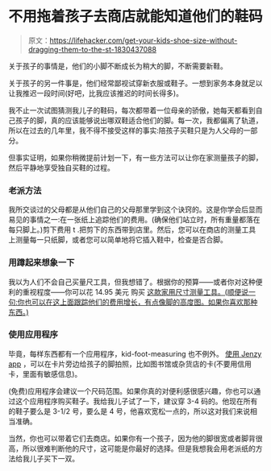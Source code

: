 # 不用拖着孩子去商店就能知道他们的鞋码

> 原文：<https://lifehacker.com/get-your-kids-shoe-size-without-dragging-them-to-the-st-1830437088>

关于孩子的事情是，他们的小脚不断成长为稍大的脚，不断需要新鞋。



关于孩子的另一件事是，他们经常鄙视试穿新衣服或鞋子。一想到家务本身就足以让我推迟一段时间(好吧，比我应该推迟的时间长得多)。

我不止一次试图猜测我儿子的鞋码，每次都带着一位母亲的骄傲，她每天都看到自己孩子的脚，真的应该能够说出哪双鞋适合他们的脚。每一次，我都偏离了轨道，所以在过去的几年里，我不得不接受这样的事实:陪孩子买鞋只是为人父母的一部分。

但事实证明，如果你稍微提前计划一下，有一些方法可以让你在家测量孩子的脚，然后平静地享受独自买鞋的过程。

### 老派方法

我所交谈过的父母都是从他们自己的父母那里学到这个诀窍的。这是你学会后显而易见的事情之一:在一张纸上追踪他们的费用。(确保他们站立时，所有重量都落在每只脚上。)剪下费用 t .把剪下的东西带到店里。然后，您可以在商店的测量工具上测量每一只纸脚，或者您可以简单地将它插入鞋中，检查是否合脚。

### 用蹲起来想象一下

我以为人们不会自己买量尺工具，但我想错了。根据你的预算——或者你对这种便利的重视程度——你可以花 14.95 美元 购买 [这款家用尺寸测量工具。(顺便说一句:你也可以在这上面跟踪他们的费用增长，有点像脚的高度图。如果你喜欢那种东西。)](https://www.thegrommet.com/childrens-shoe-sizer-by-squatchi?utm_source=googlepla&utm_medium=cpc&utm_campaign=shoppingfeed&utm_content=1071-S-102&gclid=CjwKCAjwyOreBRAYEiwAR2mSksvr7RA0CwUQbcfJjFrOjlTQ_AJTosl1KKKjGfxVXsQzP_a0jwj4pBoCu_wQAvD_BwE&fbclid=IwAR2zEdMvB2Qkv3eN6SBvv97c-TwhHlKPTV9I9YQ1ihOQiONrUJUpRBREDVE#color=blue)

### 使用应用程序

毕竟，每样东西都有一个应用程序，kid-foot-measuring 也不例外。 [使用 Jenzy app](https://jenzy.com/) ，可以在卡片旁边给孩子的脚拍照，比如图书馆或杂货店的卡(不要用信用卡，里面有敏感信息)。

(免费)应用程序会建议一个尺码范围。如果你真的对便利感很感兴趣，你也可以通过这个应用程序购买鞋子。我给我儿子试了一下，建议穿 3-4 码的。他现在所有的鞋子要么是 3-1/2 号，要么是 4 号，他喜欢宽松一点的，所以这对我们来说相当准确。

当然，你也可以带着它们去商店。如果你有一个孩子，因为他的脚很宽或者脚背很高，所以很难判断他的尺寸，这可能是你最好的选择。但是我想我会用老派纸的方法给我儿子买下一双。